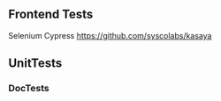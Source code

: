 
Frontend Tests
--------------

Selenium
Cypress
https://github.com/syscolabs/kasaya



UnitTests
---------

### DocTests



